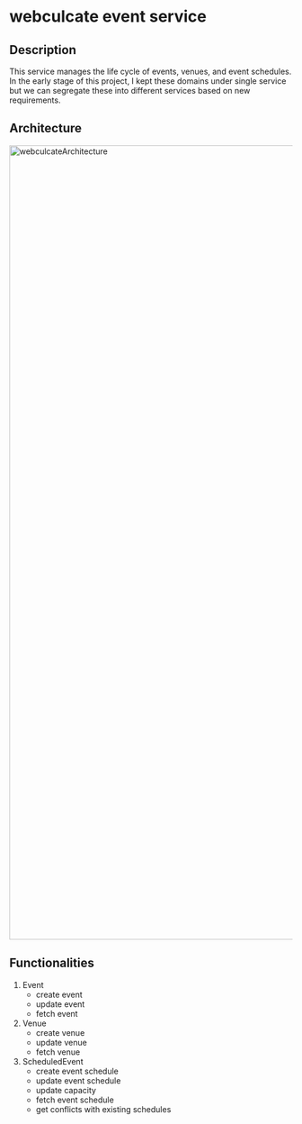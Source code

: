 # webculcate event service

## Description
This service manages the life cycle of events, venues, and event schedules. In the early stage of this project, I kept these domains under single service but we can segregate these into different services based on new requirements.

## Architecture
<img width="1411" alt="webculcateArchitecture" src="https://github.com/user-attachments/assets/ea1e00f4-6c59-430f-ad5d-276b49967334" />


## Functionalities
1. Event
   * create event
   * update event
   * fetch event
2. Venue
   * create venue
   * update venue
   * fetch venue
3. ScheduledEvent
   * create event schedule
   * update event schedule
   * update capacity
   * fetch event schedule
   * get conflicts with existing schedules
